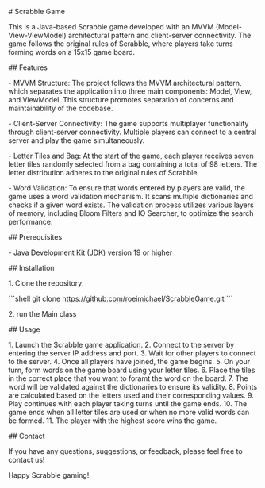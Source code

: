 \# Scrabble Game

This is a Java-based Scrabble game developed with an MVVM
(Model-View-ViewModel) architectural pattern and client-server
connectivity. The game follows the original rules of Scrabble, where
players take turns forming words on a 15x15 game board.

\## Features

\- MVVM Structure: The project follows the MVVM architectural pattern,
which separates the application into three main components: Model, View,
and ViewModel. This structure promotes separation of concerns and
maintainability of the codebase.

\- Client-Server Connectivity: The game supports multiplayer
functionality through client-server connectivity. Multiple players can
connect to a central server and play the game simultaneously.

\- Letter Tiles and Bag: At the start of the game, each player receives
seven letter tiles randomly selected from a bag containing a total of 98
letters. The letter distribution adheres to the original rules of
Scrabble.

\- Word Validation: To ensure that words entered by players are valid,
the game uses a word validation mechanism. It scans multiple
dictionaries and checks if a given word exists. The validation process
utilizes various layers of memory, including Bloom Filters and IO
Searcher, to optimize the search performance.

\## Prerequisites

\- Java Development Kit (JDK) version 19 or higher

\## Installation

1\. Clone the repository:

\`\`\`shell git clone https://github.com/roeimichael/ScrabbleGame.git
\`\`\`

2\. run the Main class

\## Usage

1\. Launch the Scrabble game application. 2. Connect to the server by
entering the server IP address and port. 3. Wait for other players to
connect to the server. 4. Once all players have joined, the game begins.
5. On your turn, form words on the game board using your letter tiles.
6. Place the tiles in the correct place that you want to foramt the word
on the board. 7. The word will be validated against the dictionaries to
ensure its validity. 8. Points are calculated based on the letters used
and their corresponding values. 9. Play continues with each player
taking turns until the game ends. 10. The game ends when all letter
tiles are used or when no more valid words can be formed. 11. The player
with the highest score wins the game.

\## Contact

If you have any questions, suggestions, or feedback, please feel free to
contact us!

Happy Scrabble gaming!
